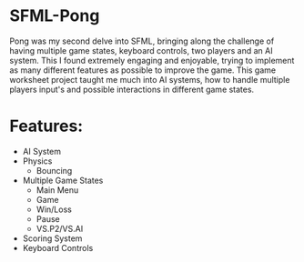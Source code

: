 # SFML-Pong
Pong was my second delve into SFML, bringing along the challenge of having multiple game states, keyboard controls, two players and an AI system. This I found extremely engaging and enjoyable, trying to implement as many different features as possible to improve the game. This game worksheet project taught me much into AI systems, how to handle multiple players input's and possible interactions in different game states.

# Features:
- AI System
- Physics
  - Bouncing
- Multiple Game States
  - Main Menu
  - Game
  - Win/Loss
  - Pause
  - VS.P2/VS.AI
- Scoring System
- Keyboard Controls
